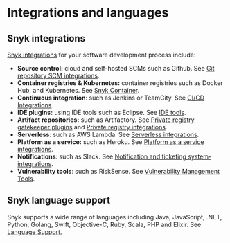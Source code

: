 # Integrations and languages

## Snyk integrations

[Snyk integrations](https://snyk.gitbook.io/user-docs/integrations) for your software development process include:

* **Source control:** cloud and self-hosted SCMs such as Github. See [Git repository SCM integrations](https://support.snyk.io/hc/en-us/sections/360001138098-Git-repository-SCM-integrations).
* **Container registries & Kubernetes:** container registries such as Docker Hub, and Kubernetes. See [Snyk Container](https://snyk.gitbook.io/user-docs/snyk-container).
* **Continuous integration**: such as Jenkins or TeamCity. See [CI/CD Integrations](https://snyk.gitbook.io/user-docs/integrations/ci-cd-integrations)
* **IDE plugins:** using IDE tools such as Eclipse. See [IDE tools](https://snyk.gitbook.io/user-docs/integrations/ide-tools).
* **Artifact repositories:** such as Artifactory. See [Private registry gatekeeper plugins](https://snyk.gitbook.io/user-docs/integrations/private-registry-gatekeeper-plugins) and [Private registry integrations](https://snyk.gitbook.io/user-docs/integrations/private-registry-integrations).
* **Serverless**: such as AWS Lambda. See [Serverless integrations](https://snyk.gitbook.io/user-docs/integrations/serverless-integrations).
* **Platform as a service:** such as Heroku. See [Platform as a service integrations](https://snyk.gitbook.io/user-docs/integrations/platform-as-a-service-integrations). 
* **Notifications**: such as Slack. See [Notification and ticketing system-integrations](https://snyk.gitbook.io/user-docs/integrations/notifications-ticketing-system-integrations).
* **Vulnerability tools**: such as RiskSense. See [Vulnerability Management Tools](https://support.snyk.io/hc/en-us/sections/360003642858-Vulnerability-Management-Tools).

## Snyk language support

Snyk supports a wide range of languages including Java, JavaScript, .NET, Python, Golang, Swift, Objective-C, Ruby, Scala, PHP and Elixir. See [Language Support.](https://support.snyk.io/hc/en-us/categories/360000456257-Language-support)

